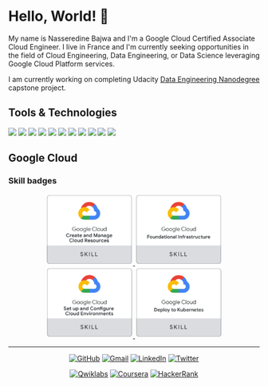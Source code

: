 # Hello, World! 👋

My name is Nasseredine Bajwa and I'm a Google Cloud Certified Associate Cloud Engineer. I live in France and I'm currently seeking opportunities in the field of Cloud Engineering, Data Engineering, or Data Science leveraging Google Cloud Platform services.

I am currently working on completing Udacity <a href="https://github.com/nasseredine/udacity-dend/blob/master/README.md">Data Engineering Nanodegree</a> capstone project.


## Tools & Technologies

![](https://img.shields.io/badge/OS-Linux-informational?style=flat&logo=Linux&logoColor=white&color=FCC624)
![](https://img.shields.io/badge/Shell%20%26%20Scripting-GNU%20Bash-informational?style=flat&logo=Linux&logoColor=white&color=4EAA25)
![](https://img.shields.io/badge/Code-Python-informational?style=flat&logo=Python&logoColor=white&color=3776AB)
![](https://img.shields.io/badge/Code-Java-informational?style=flat&logo=Java&logoColor=white&color=007396)
![](https://img.shields.io/badge/DB-PostgreSQL-informational?style=flat&logo=PostgreSQL&logoColor=white&color=336791)
![](https://img.shields.io/badge/DB-Apache%20Cassandra-informational?style=flat&logo=Apache%20Cassandra&logoColor=white&color=1287B1)
![](https://img.shields.io/badge/Framework-Apache%20Spark-informational?style=flat&logo=Apache%20Spark&logoColor=white&color=E25A1C)
![](https://img.shields.io/badge/Framework-Apache%20Flink-informational?style=flat&logo=Apache%20Flink&logoColor=white&color=E6526F)
![](https://img.shields.io/badge/Plateform-Apache%20Airflow-informational?style=flat&logo=Apache%20Airflow&logoColor=white&color=007A88)
![](https://img.shields.io/badge/Cloud-Goolge%20Cloud%20Platform-informational?style=flat&logo=Google%20Cloud&logoColor=white&color=4285F4)
![](https://img.shields.io/badge/Cloud-AWS-informational?style=flat&logo=Amazon%20AWS&logoColor=white&color=232F3E)


## Google Cloud

### Skill badges

<div>
  <p align="center">
  <a href="https://www.qwiklabs.com/public_profiles/ab0f617c-b57f-4a42-96c8-4a3bb4a982bb/badges/329357" target="_blank">
    <img src="https://raw.githubusercontent.com/nasseredine/nasseredine/master/images/gcp_skill_badges/gcp_skill_badge_create_and_manage_cloud_resources.png" width="175px" alt="Create and Manage Cloud Resources"/>
  </a>
  <a href="https://www.qwiklabs.com/public_profiles/ab0f617c-b57f-4a42-96c8-4a3bb4a982bb/badges/344080" target="_blank">
    <img src="https://raw.githubusercontent.com/nasseredine/nasseredine/master/images/gcp_skill_badges/gcp_skill_badge_foundational_infrastructure.png" width="175px" alt="Foundational Infrastructure"/>
  </a>
  <a href="https://www.qwiklabs.com/public_profiles/ab0f617c-b57f-4a42-96c8-4a3bb4a982bb/badges/345669" target="_blank"><img src="https://raw.githubusercontent.com/nasseredine/nasseredine/master/images/gcp_skill_badges/gcp_skill_badge_set_up_and_configure_cloud_environments.png" width="175px" alt="Set Up and Configure Cloud Environments"/>
  </a>
  <a href="https://www.qwiklabs.com/public_profiles/ab0f617c-b57f-4a42-96c8-4a3bb4a982bb/badges/467538" target="_blank"><img src="https://raw.githubusercontent.com/nasseredine/nasseredine/master/images/gcp_skill_badges/gcp_skill_badge_deploy_to_kubernetes.png" width="175px" alt="Deploy to Kubernetes Skill"/></a>
  </p>
</div>


<hr>
<div>
  <p align="center">
    <a href="https://github.com/nasseredine" target="_blank"><img alt="GitHub" src="https://img.shields.io/badge/GitHub-%23181717.svg?style=for-the-badge&logo=GitHub&logoColor=white" /></a>
    <a href="mailto:fr.bajwa.nasseredine@gmail.com" target="_blank"><img alt="Gmail" src="https://img.shields.io/badge/Gmail-%23D14836.svg?style=for-the-badge&logo=Gmail&logoColor=white" /></a>
    <a href="https://www.linkedin.com/in/nasseredine" target="_blank"><img alt="LinkedIn" src="https://img.shields.io/badge/LinkedIn-%230077B5.svg?style=for-the-badge&logo=LinkedIn&logoColor=white" /></a>
    <a href="https://twitter.com/Nasseredine_B" target="_blank"><img alt="Twitter" src="https://img.shields.io/badge/Twitter-%231DA1F2.svg?style=for-the-badge&logo=Twitter&logoColor=white" /></a>
  </p>
  <p align="center">
    <a href="https://www.qwiklabs.com/public_profiles/ab0f617c-b57f-4a42-96c8-4a3bb4a982bb" target="_blank"><img alt="Qwiklabs" src="https://img.shields.io/badge/Qwiklabs-%23F5CD0E.svg?style=for-the-badge&logo=Qwiklabs&logoColor=white" /></a>
    <a href="https://www.coursera.org/user/8fc607335fb5cbb0ca4e7f7e5b580e2e" target="_blank"><img alt="Coursera" src="https://img.shields.io/badge/Coursera-%232A73CC.svg?style=for-the-badge&logo=Coursera&logoColor=white" /></a>
    <a href="https://www.hackerrank.com/nasseredine" target="_blank"><img alt="HackerRank" src="https://img.shields.io/badge/HackerRank-%232EC866.svg?style=for-the-badge&logo=HackerRank&logoColor=white" /></a>
  </p>
</div>
